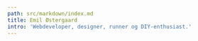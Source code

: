```yaml
---
path: src/markdown/index.md
title: Emil Østergaard
intro: 'Webdeveloper, designer, runner og DIY-enthusiast.'
---
```


